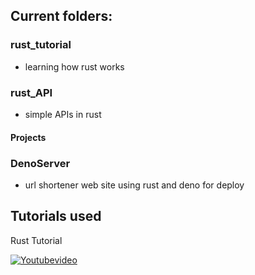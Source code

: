 

## Current folders:

### rust_tutorial
   * learning how rust works

### rust_API
   * simple APIs in rust

#### Projects

   ### DenoServer
   * url shortener web site using rust and deno for deploy

## Tutorials used

Rust Tutorial


[![Youtubevideo](https://img.youtube.com/vi/ygL_xcavzQ4/0.jpg)](https://www.youtube.com/watch?v=ygL_xcavzQ4)

